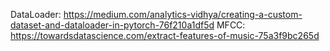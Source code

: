 DataLoader: https://medium.com/analytics-vidhya/creating-a-custom-dataset-and-dataloader-in-pytorch-76f210a1df5d
MFCC: https://towardsdatascience.com/extract-features-of-music-75a3f9bc265d